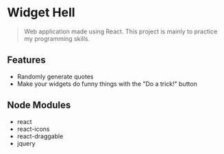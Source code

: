 # Widget Hell
> Web application made using React. This project is mainly to practice my programming skills.

## Features
- Randomly generate quotes
- Make your widgets do funny things with the "Do a trick!" button

## Node Modules
- react
- react-icons
- react-draggable
- jquery